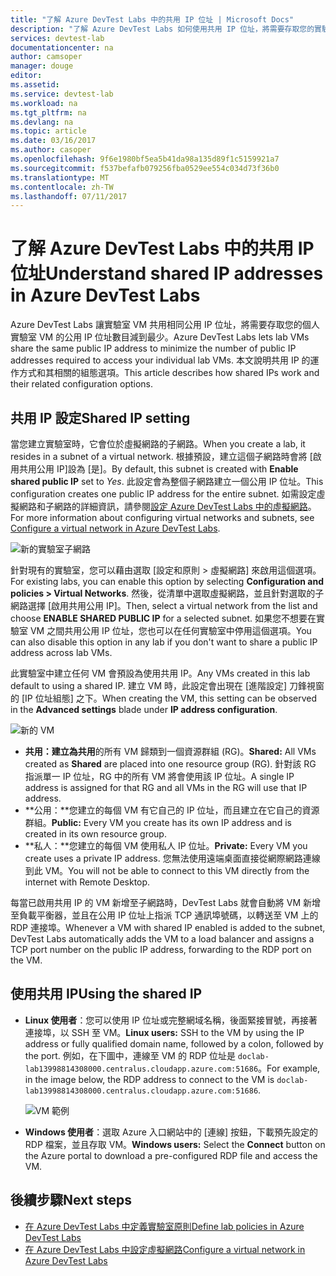 ```yaml
---
title: "了解 Azure DevTest Labs 中的共用 IP 位址 | Microsoft Docs"
description: "了解 Azure DevTest Labs 如何使用共用 IP 位址，將需要存取您的實驗室 VM 的公用 IP 位址減到最少。"
services: devtest-lab
documentationcenter: na
author: camsoper
manager: douge
editor: 
ms.assetid: 
ms.service: devtest-lab
ms.workload: na
ms.tgt_pltfrm: na
ms.devlang: na
ms.topic: article
ms.date: 03/16/2017
ms.author: casoper
ms.openlocfilehash: 9f6e1980bf5ea5b41da98a135d89f1c5159921a7
ms.sourcegitcommit: f537befafb079256fba0529ee554c034d73f36b0
ms.translationtype: MT
ms.contentlocale: zh-TW
ms.lasthandoff: 07/11/2017
---
```

# <a name="understand-shared-ip-addresses-in-azure-devtest-labs"></a><span data-ttu-id="438c6-103">了解 Azure DevTest Labs 中的共用 IP 位址</span><span class="sxs-lookup"><span data-stu-id="438c6-103">Understand shared IP addresses in Azure DevTest Labs</span></span>

<span data-ttu-id="438c6-104">Azure DevTest Labs 讓實驗室 VM 共用相同公用 IP 位址，將需要存取您的個人實驗室 VM 的公用 IP 位址數目減到最少。</span><span class="sxs-lookup"><span data-stu-id="438c6-104">Azure DevTest Labs lets lab VMs share the same public IP address to minimize the number of public IP addresses required to access your individual lab VMs.</span></span>  <span data-ttu-id="438c6-105">本文說明共用 IP 的運作方式和其相關的組態選項。</span><span class="sxs-lookup"><span data-stu-id="438c6-105">This article describes how shared IPs work and their related configuration options.</span></span>

## <a name="shared-ip-setting"></a><span data-ttu-id="438c6-106">共用 IP 設定</span><span class="sxs-lookup"><span data-stu-id="438c6-106">Shared IP setting</span></span>

<span data-ttu-id="438c6-107">當您建立實驗室時，它會位於虛擬網路的子網路。</span><span class="sxs-lookup"><span data-stu-id="438c6-107">When you create a lab, it resides in a subnet of a virtual network.</span></span>  <span data-ttu-id="438c6-108">根據預設，建立這個子網路時會將 [啟用共用公用 IP]設為 [是]。</span><span class="sxs-lookup"><span data-stu-id="438c6-108">By default, this subnet is created with **Enable shared public IP** set to *Yes*.</span></span>  <span data-ttu-id="438c6-109">此設定會為整個子網路建立一個公用 IP 位址。</span><span class="sxs-lookup"><span data-stu-id="438c6-109">This configuration creates one public IP address for the entire subnet.</span></span>  <span data-ttu-id="438c6-110">如需設定虛擬網路和子網路的詳細資訊，請參閱[設定 Azure DevTest Labs 中的虛擬網路](devtest-lab-configure-vnet.md)。</span><span class="sxs-lookup"><span data-stu-id="438c6-110">For more information about configuring virtual networks and subnets, see [Configure a virtual network in Azure DevTest Labs](devtest-lab-configure-vnet.md).</span></span>

![新的實驗室子網路](media/devtest-lab-shared-ip/lab-subnet.png)

<span data-ttu-id="438c6-112">針對現有的實驗室，您可以藉由選取 [設定和原則 > 虛擬網路] 來啟用這個選項。</span><span class="sxs-lookup"><span data-stu-id="438c6-112">For existing labs, you can enable this option by selecting **Configuration and policies > Virtual Networks**.</span></span> <span data-ttu-id="438c6-113">然後，從清單中選取虛擬網路，並且針對選取的子網路選擇 [啟用共用公用 IP]。</span><span class="sxs-lookup"><span data-stu-id="438c6-113">Then, select a virtual network from the list and choose **ENABLE SHARED PUBLIC IP** for a selected subnet.</span></span> <span data-ttu-id="438c6-114">如果您不想要在實驗室 VM 之間共用公用 IP 位址，您也可以在任何實驗室中停用這個選項。</span><span class="sxs-lookup"><span data-stu-id="438c6-114">You can also disable this option in any lab if you don't want to share a public IP address across lab VMs.</span></span>

<span data-ttu-id="438c6-115">此實驗室中建立任何 VM 會預設為使用共用 IP。</span><span class="sxs-lookup"><span data-stu-id="438c6-115">Any VMs created in this lab default to using a shared IP.</span></span>  <span data-ttu-id="438c6-116">建立 VM 時，此設定會出現在 [進階設定] 刀鋒視窗的 [IP 位址組態] 之下。</span><span class="sxs-lookup"><span data-stu-id="438c6-116">When creating the VM, this setting can be observed in the **Advanced settings** blade under **IP address configuration**.</span></span>

![新的 VM](media/devtest-lab-shared-ip/new-vm.png)

- <span data-ttu-id="438c6-118">**共用：**建立為**共用**的所有 VM 歸類到一個資源群組 (RG)。</span><span class="sxs-lookup"><span data-stu-id="438c6-118">**Shared:** All VMs created as **Shared** are placed into one resource group (RG).</span></span> <span data-ttu-id="438c6-119">針對該 RG 指派單一 IP 位址，RG 中的所有 VM 將會使用該 IP 位址。</span><span class="sxs-lookup"><span data-stu-id="438c6-119">A single IP address is assigned for that RG and all VMs in the RG will use that IP address.</span></span>
- <span data-ttu-id="438c6-120">**公用：**您建立的每個 VM 有它自己的 IP 位址，而且建立在它自己的資源群組。</span><span class="sxs-lookup"><span data-stu-id="438c6-120">**Public:** Every VM you create has its own IP address and is created in its own resource group.</span></span>
- <span data-ttu-id="438c6-121">**私人：**您建立的每個 VM 使用私人 IP 位址。</span><span class="sxs-lookup"><span data-stu-id="438c6-121">**Private:** Every VM you create uses a private IP address.</span></span> <span data-ttu-id="438c6-122">您無法使用遠端桌面直接從網際網路連線到此 VM。</span><span class="sxs-lookup"><span data-stu-id="438c6-122">You will not be able to connect to this VM directly from the internet with Remote Desktop.</span></span>

<span data-ttu-id="438c6-123">每當已啟用共用 IP 的 VM 新增至子網路時，DevTest Labs 就會自動將 VM 新增至負載平衡器，並且在公用 IP 位址上指派 TCP 通訊埠號碼，以轉送至 VM 上的 RDP 連接埠。</span><span class="sxs-lookup"><span data-stu-id="438c6-123">Whenever a VM with shared IP enabled is added to the subnet, DevTest Labs automatically adds the VM to a load balancer and assigns a TCP port number on the public IP address, forwarding to the RDP port on the VM.</span></span>  

## <a name="using-the-shared-ip"></a><span data-ttu-id="438c6-124">使用共用 IP</span><span class="sxs-lookup"><span data-stu-id="438c6-124">Using the shared IP</span></span>

- <span data-ttu-id="438c6-125">**Linux 使用者**：您可以使用 IP 位址或完整網域名稱，後面緊接冒號，再接著連接埠，以 SSH 至 VM。</span><span class="sxs-lookup"><span data-stu-id="438c6-125">**Linux users:** SSH to the VM by using the IP address or fully qualified domain name, followed by a colon, followed by the port.</span></span> <span data-ttu-id="438c6-126">例如，在下圖中，連線至 VM 的 RDP 位址是 `doclab-lab13998814308000.centralus.cloudapp.azure.com:51686`。</span><span class="sxs-lookup"><span data-stu-id="438c6-126">For example, in the image below, the RDP address to connect to the VM is `doclab-lab13998814308000.centralus.cloudapp.azure.com:51686`.</span></span>

  ![VM 範例](media/devtest-lab-shared-ip/vm-info.png)

- <span data-ttu-id="438c6-128">**Windows 使用者**：選取 Azure 入口網站中的 [連線] 按鈕，下載預先設定的 RDP 檔案，並且存取 VM。</span><span class="sxs-lookup"><span data-stu-id="438c6-128">**Windows users:** Select the **Connect** button on the Azure portal to download a pre-configured RDP file and access the VM.</span></span>

## <a name="next-steps"></a><span data-ttu-id="438c6-129">後續步驟</span><span class="sxs-lookup"><span data-stu-id="438c6-129">Next steps</span></span>

* [<span data-ttu-id="438c6-130">在 Azure DevTest Labs 中定義實驗室原則</span><span class="sxs-lookup"><span data-stu-id="438c6-130">Define lab policies in Azure DevTest Labs</span></span>](devtest-lab-set-lab-policy.md)
* [<span data-ttu-id="438c6-131">在 Azure DevTest Labs 中設定虛擬網路</span><span class="sxs-lookup"><span data-stu-id="438c6-131">Configure a virtual network in Azure DevTest Labs</span></span>](devtest-lab-configure-vnet.md)





